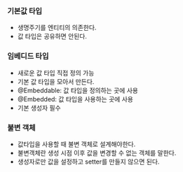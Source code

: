 ### 기본값 타입
- 생명주기를 엔티티의 의존한다.
- 값 타입은 공유하면 안된다.

### 임베디드 타입
- 새로운 값 타입 직접 정의 가능
- 기본 값 타입을 모아서 만든다.
- @Embeddable: 값 타입을 정의하는 곳에 사용
- @Embedded: 값 타입을 사용하는 곳에 사용
- 기본 생성자 필수

### 불변 객체
- 값타입을 사용할 때 불변 객체로 설계해야한다.
- 불변객체란 생성 시점 이후 값을 변경할 수 없는 객체를 말한다.
- 생성자로만 값을 설정하고 setter를 만들지 않으면 된다.
